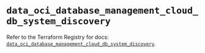 # `data_oci_database_management_cloud_db_system_discovery`

Refer to the Terraform Registry for docs: [`data_oci_database_management_cloud_db_system_discovery`](https://registry.terraform.io/providers/hashicorp/oci/7.19.0/docs/data-sources/database_management_cloud_db_system_discovery).
